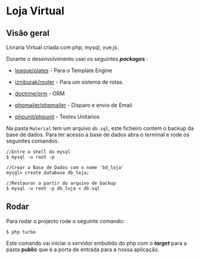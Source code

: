 # Loja Virtual

## Visão geral

Livraria Virtual criada com php, mysql, vue.js.

Durante o desenvolvimento usei os seguintes ***packages*** : 

 - [league/plates]() - Para o Template Engine
 - [izniburak/router]() - Para um sistema de rotas.
 - [doctrine/orm]() - ORM
 - [phpmailer/phpmailer]() -  Disparo e envio de Email

 - [phpunit/phpunit]() -  Testes Unitarios

Na pasta `Material` tem um arquivo `db.sql`, este ficheiro contem o backup da base de dados. Para ter acesso a base de dados abra o terminal e rode os seguintes comandos.
    
    //Entre o shell do mysql
    $ mysql -u root -p

    //Crear a Base de Dados com o nome 'bd_loja'
    mysql> create database db_loja;

    //Restaurar a partir do arquivo de backup
    $ mysql -u root -p db_loja < db.sql

## Rodar

Para rodar o projecto rode o seguinte comando: 

    $ php turbo

Este comando vai iniciar o servidor embutido do php com o ***target*** para a pasta **public** que é a porta de entrada para a nossa aplicação.
